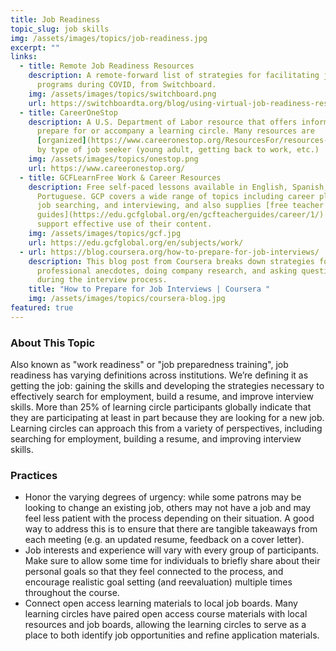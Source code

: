 ```yaml
---
title: Job Readiness
topic_slug: job skills
img: /assets/images/topics/job-readiness.jpg
excerpt: ""
links:
  - title: Remote Job Readiness Resources
    description: A remote-forward list of strategies for facilitating job search
      programs during COVID, from Switchboard.
    img: /assets/images/topics/switchboard.png
    url: https://switchboardta.org/blog/using-virtual-job-readiness-resources-tips-and-materials-for-clients-with-online-access/
  - title: CareerOneStop
    description: A U.S. Department of Labor resource that offers information to help
      prepare for or accompany a learning circle. Many resources are
      [organized](https://www.careeronestop.org/ResourcesFor/resources-for.aspx)
      by type of job seeker (young adult, getting back to work, etc.)
    img: /assets/images/topics/onestop.png
    url: https://www.careeronestop.org/
  - title: GCFLearnFree Work & Career Resources
    description: Free self-paced lessons available in English, Spanish, and
      Portuguese. GCP covers a wide range of topics including career planning,
      job searching, and interviewing, and also supplies [free teacher
      guides](https://edu.gcfglobal.org/en/gcfteacherguides/career/1/) to
      support effective use of their content.
    img: /assets/images/topics/gcf.jpg
    url: https://edu.gcfglobal.org/en/subjects/work/
  - url: https://blog.coursera.org/how-to-prepare-for-job-interviews/
    description: This blog post from Coursera breaks down strategies for preparing
      professional anecdotes, doing company research, and asking questions
      during the interview process.
    title: "How to Prepare for Job Interviews | Coursera "
    img: /assets/images/topics/coursera-blog.jpg
featured: true
---
```


### About This Topic
Also known as "work readiness" or "job preparedness training", job readiness has varying definitions across institutions. We’re defining it as getting the job: gaining the skills and developing the strategies necessary to effectively search for employment, build a resume, and improve interview skills. More than 25% of learning circle participants globally indicate that they are participating at least in part because they are looking for a new job. Learning circles can approach this from a variety of perspectives, including searching for employment, building a resume, and improving interview skills.  

### Practices
- Honor the varying degrees of urgency: while some patrons may be looking to change an existing job, others may not have a job and may feel less patient with the process depending on their situation. A good way to address this is to ensure that there are tangible takeaways from each meeting (e.g. an updated resume, feedback on a cover letter).
- Job interests and experience will vary with every group of participants. Make sure to allow some time for individuals to briefly share about their personal goals so that they feel connected to the process, and encourage realistic goal setting (and reevaluation) multiple times throughout the course.
- Connect open access learning materials to local job boards. Many learning circles have paired open access course materials with local resources and job boards, allowing the learning circles to serve as a place to both identify job opportunities and refine application materials.
